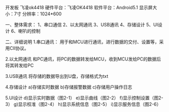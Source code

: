 开发板 飞凌ok4418
硬件平台：飞凌OK4418
软件平台：Android5.1
显示屏大小：7寸
分辨率：1024*600

一、整体需求：
1、串口通信
2、以太网通讯
3、USB通讯
4、存储设计
5、UI设计
6、喇叭的控制

二、详细说明
1.串口通讯：
用于和MCU进行通讯，进行数据的交付、设置等，采用CII协议。

2.以太网通讯
和PC通讯，将PC的数据转发给MCU，收到MCU发给PC的数据后将其转发给PC

3.USB通讯
将存储的数据导出到U盘，存储格式为txt

4.存储设计
a)存储实时数据
b)存储报警数据
c)存储用户操作日志

5.UI设计
d)显示实时数据（图2-1）
e)显示曲线（图2-2）
f)显示控制设置（图2-3）
g)显示校准（图2-4）
h)显示系统信息（图2-5）
i)显示服务信息（图2-6）